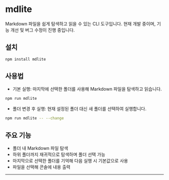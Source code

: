 # mdlite

Markdown 파일을 쉽게 탐색하고 읽을 수 있는 CLI 도구입니다.
현재 개발 중이며, 기능 개선 및 버그 수정이 진행 중입니다.

## 설치

```bash
npm install mdlite
```

## 사용법

- 기본 실행: 마지막에 선택한 폴더를 사용해 Markdown 파일을 탐색하고 읽습니다.

```bash
npm run mdlite
```

- 폴더 변경 후 실행: 현재 설정된 폴더 대신 새 폴더를 선택하여 실행합니다.

```bash
npm run mdlite -- --change
```

## 주요 기능

- 폴더 내 Markdown 파일 탐색
- 하위 폴더까지 재귀적으로 탐색하며 폴더 선택 가능
- 마지막으로 선택한 폴더를 기억해 다음 실행 시 기본값으로 사용
- 파일을 선택해 콘솔에 내용 출력

---
